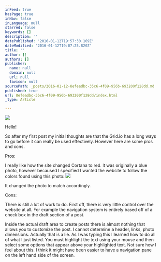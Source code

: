 ```yaml
---
inFeed: true
hasPage: true
inNav: false
inLanguage: null
starred: false
keywords: []
description: ''
datePublished: '2016-01-12T19:57:30.169Z'
dateModified: '2016-01-12T19:07:25.820Z'
title: ''
author: []
authors: []
publisher:
  name: null
  domain: null
  url: null
  favicon: null
sourcePath: _posts/2016-01-12-8efeadbc-35c6-4f09-956b-693200f128dd.md
published: true
url: 8efeadbc-35c6-4f09-956b-693200f128dd/index.html
_type: Article

---
```

![](https://the-grid-user-content.s3-us-west-2.amazonaws.com/a3bc19c0-abca-48bf-963d-6d8418706a5e.jpg)

Hello!

So after my first post my initial thoughts are that the Grid.io has a long ways to go before it can really be used effectively. However here are some pros and cons.

Pros: 

I really like how the site changed Cortana to red. It was originally a blue photo, however becaused I specified I wanted the website to follow the colors found using this photo: ![](https://the-grid-user-content.s3-us-west-2.amazonaws.com/c1c21ef2-41a2-4691-bdc4-96d521945804.jpg)

It changed the photo to match accordingly. 

Cons:

There is still a lot of work to do. First off, there is very little control over the website at all. For example the navigation system is entirely based off of a check box in the draft section of a post. 

Inside the actual draft area to create posts there is almost nothing that allows you to customize the post. I cannot determine a header, links, photo dimensions. Actually that is a lie. As I was typing this I learned how to do all of what I just listed. You must highlight the text using your mouse and then select some options that appear above your highlighted text. Not sure how I feel about this. I think it might have been easier to have a navigation pane on the left hand side of the screen.